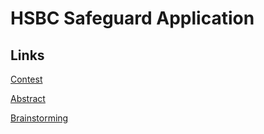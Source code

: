 # HSBC Safeguard Application

## Links

[Contest](https://www.personal.hsbc.com.hk/1/2/hk/personal/sfc/hsbcsafeguard)

[Abstract](https://docs.google.com/document/d/1SKvZQJvNpUtGRB75rFy161DirXmcudpyJeWOW0_pu28/edit)

[Brainstorming](https://docs.google.com/document/d/18rtE4Mdw88n9s1V2OyM2Vx-oST4cKdYX82nwK4plHro/edit)